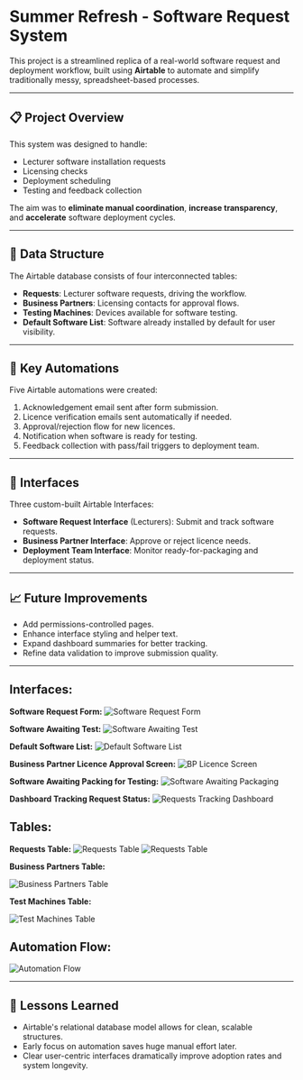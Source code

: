 # Summer Refresh - Software Request System

This project is a streamlined replica of a real-world software request and deployment workflow, built using **Airtable** to automate and simplify traditionally messy, spreadsheet-based processes.

---

## 📋 Project Overview

This system was designed to handle:
- Lecturer software installation requests
- Licensing checks
- Deployment scheduling
- Testing and feedback collection

The aim was to **eliminate manual coordination**, **increase transparency**, and **accelerate** software deployment cycles.

---

## 🧱 Data Structure

The Airtable database consists of four interconnected tables:
- **Requests**: Lecturer software requests, driving the workflow.
- **Business Partners**: Licensing contacts for approval flows.
- **Testing Machines**: Devices available for software testing.
- **Default Software List**: Software already installed by default for user visibility.

---

## 🤖 Key Automations

Five Airtable automations were created:
1. Acknowledgement email sent after form submission.
2. Licence verification emails sent automatically if needed.
3. Approval/rejection flow for new licences.
4. Notification when software is ready for testing.
5. Feedback collection with pass/fail triggers to deployment team.

---

## 🎨 Interfaces

Three custom-built Airtable Interfaces:
- **Software Request Interface** (Lecturers): Submit and track software requests.
- **Business Partner Interface**: Approve or reject licence needs.
- **Deployment Team Interface**: Monitor ready-for-packaging and deployment status.

---

## 📈 Future Improvements

- Add permissions-controlled pages.
- Enhance interface styling and helper text.
- Expand dashboard summaries for better tracking.
- Refine data validation to improve submission quality.

---

## Interfaces:

**Software Request Form:**
![Software Request Form](images/SoftwareRequestForm.png)

**Software Awaiting Test:**
![Software Awaiting Test](images/SoftwareAwaitingTest.png)

**Default Software List:**
![Default Software List ](images/DefaultSoftwareList.png)

**Business Partner Licence Approval Screen:**
![BP Licence Screen](images/BPLicenceApprovalScreen.png)

**Software Awaiting Packing for Testing:**
![Software Awaiting Packaging](images/SoftwareAwaitingPackaging.png)

**Dashboard Tracking Request Status:**
![Requests Tracking Dashboard](images/SoftwareTrackingDashboard.png)

## Tables:

**Requests Table:**
![Requests Table](images/requests-table.png)
![Requests Table](images/requests-table2.png)

**Business Partners Table:**

![Business Partners Table](images/bp-table.png)

**Test Machines Table:**

![Test Machines Table](images/test-machines-table.png)

## Automation Flow:

![Automation Flow](images/SummerRefreshSimplePoolDiagram.png)

---

## 🧠 Lessons Learned

- Airtable's relational database model allows for clean, scalable structures.
- Early focus on automation saves huge manual effort later.
- Clear user-centric interfaces dramatically improve adoption rates and system longevity.

